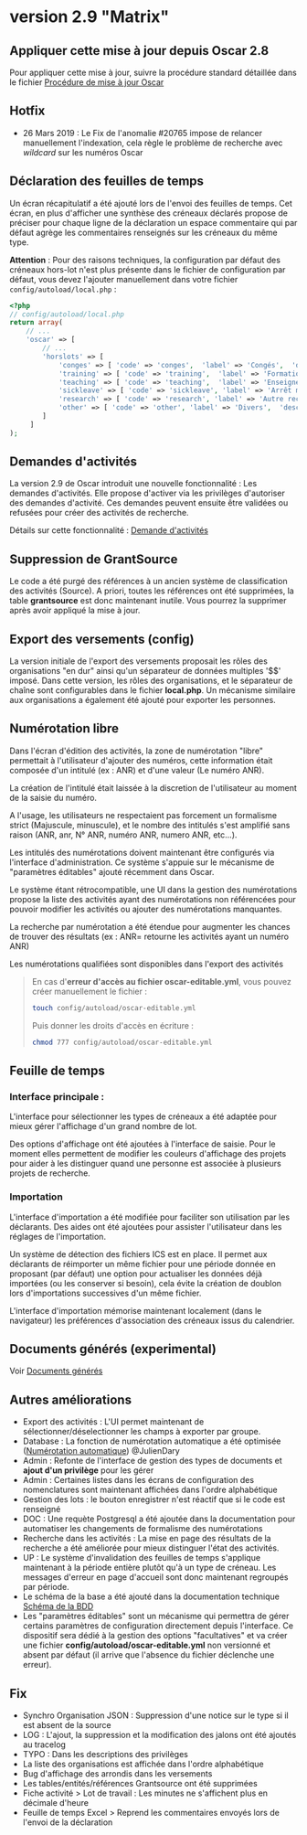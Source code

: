 # version 2.9 "Matrix"

## Appliquer cette mise à jour depuis Oscar 2.8

Pour appliquer cette mise à jour, suivre la procédure standard détaillée dans le fichier [Procédure de mise à jour Oscar](./doc/update.md)


## Hotfix 

 - 26 Mars 2019 : Le Fix de l'anomalie #20765 impose de relancer manuellement l'indexation, cela règle le problème de recherche avec *wildcard* sur les numéros Oscar


## Déclaration des feuilles de temps

Un écran récapitulatif a été ajouté lors de l'envoi des feuilles de temps. Cet écran, en plus d'afficher une synthèse des créneaux déclarés propose de préciser pour chaque ligne de la déclaration un espace commentaire qui par défaut agrège les commentaires renseignés sur les créneaux du même type.

**Attention** : Pour des raisons techniques, la configuration par défaut des créneaux hors-lot n'est plus présente dans le fichier de configuration par défaut, vous devez l'ajouter manuellement dans votre fichier `config/autoload/local.php` : 

```php
<?php
// config/autoload/local.php
return array(
    // ...
    'oscar' => [
        // ...
        'horslots' => [
            'conges' => [ 'code' => 'conges',  'label' => 'Congés',  'description' => 'Congès, RTT, récupération', 'icon' => true ],
            'training' => [ 'code' => 'training',  'label' => 'Formation',  'description' => 'Vous avez suivi un formation, DIFF, etc...', 'icon' => true ],
            'teaching' => [ 'code' => 'teaching',  'label' => 'Enseignement',  'description' => 'Cours, TD, fonction pédagogique', 'icon' => true ],
            'sickleave' => [ 'code' => 'sickleave', 'label' => 'Arrêt maladie',  'description' => '', 'icon' => true ],
            'research' => [ 'code' => 'research', 'label' => 'Autre recherche',  'description' => 'Autre projet de recherche (sans feuille de temps)', 'icon' => true ],
            'other' => [ 'code' => 'other', 'label' => 'Divers',  'description' => 'Autre activité', 'icon' => true ],
        ]
     ]
);
```


## Demandes d'activités

La version 2.9 de Oscar introduit une nouvelle fonctionnalité : Les demandes d'activités. Elle propose d'activer via les privilèges d'autoriser des demandes d'activité. Ces demandes peuvent ensuite être validées ou refusées pour créer des activités de recherche.

Détails sur cette fonctionnalité : [Demande d'activités](doc/activity-request.md)



## Suppression de GrantSource

Le code a été purgé des références à un ancien système de classification des activités (Source). A priori, toutes les références ont été supprimées, la table **grantsource** est donc maintenant inutile. Vous pourrez la supprimer après avoir appliqué la mise à jour.



## Export des versements (config)

La version initiale de l'export des versements proposait les rôles des organisations "en dur" ainsi qu'un séparateur de données multiples '$$' imposé. Dans cette version, les rôles des organisations, et le séparateur de chaîne sont configurables dans le fichier **local.php**. Un mécanisme similaire aux organisations a également été ajouté pour exporter les personnes. 



## Numérotation libre

Dans l'écran d'édition des activités, la zone de numérotation "libre" permettait à l'utilisateur d'ajouter des numéros, cette information était composée d'un intitulé (ex : ANR) et d'une valeur (Le numéro ANR). 

La création de l'intitulé était laissée à la discretion de l'utilisateur au moment de la saisie du numéro.

A l'usage, les utilisateurs ne respectaient pas forcement un formalisme strict (Majuscule, minuscule), et le nombre des intitulés s'est amplifié sans raison (ANR, anr, N° ANR, numéro ANR, numero ANR, etc...). 

Les intitulés des numérotations doivent maintenant être configurés via l'interface d'administration. Ce système s'appuie sur le mécanisme de "paramètres éditables" ajouté récemment dans Oscar.

Le système étant rétrocompatible, une UI dans la gestion des numérotations propose la liste des activités ayant des numérotations non référencées pour pouvoir modifier les activités ou ajouter des numérotations manquantes.

La recherche par numérotation a été étendue pour augmenter les chances de trouver des résultats (ex : ANR= retourne les activités ayant un numéro ANR)
 
Les numérotations qualifiées sont disponibles dans l'export des activités

> En cas d'**erreur d'accès au fichier oscar-editable.yml**, vous pouvez créer manuellement le fichier : 
> ```bash
> touch config/autoload/oscar-editable.yml
>```
>
> Puis donner les droits d'accès en écriture : 
>
> ```bash
> chmod 777 config/autoload/oscar-editable.yml
> ```


## Feuille de temps

### Interface principale : 

L'interface pour sélectionner les types de créneaux a été adaptée pour mieux gérer l'affichage d'un grand nombre de lot.

Des options d'affichage ont été ajoutées à l'interface de saisie. Pour le moment elles permettent de modifier les couleurs d'affichage des projets pour aider à les distinguer quand une personne est associée à plusieurs projets de recherche.

### Importation

L'interface d'importation a été modifiée pour faciliter son utilisation par les déclarants. Des aides ont été ajoutées pour assister l'utilisateur dans les réglages de l'importation.

Un système de détection des fichiers ICS est en place. Il permet aux déclarants de réimporter un même fichier pour une période donnée en proposant (par défaut) une option pour actualiser les données déjà importées (ou les conserver si besoin), cela évite la création de doublon lors d'importations successives d'un même fichier.

L'interface d'importation mémorise maintenant localement (dans le navigateur) les préférences d'association des créneaux issus du calendrier.



## Documents générés (experimental)

Voir [Documents générés](doc/generated-documents.md)

## Autres améliorations
 
 - Export des activités : L'UI permet maintenant de sélectionner/déselectionner les champs à exporter par groupe.
 - Database : La fonction de numérotation automatique a été optimisée ([Numérotation automatique](doc/numerotation.md)) @JulienDary
 - Admin : Refonte de l'interface de gestion des types de documents et **ajout d'un privilège** pour les gérer
 - Admin : Certaines listes dans les écrans de configuration des nomenclatures sont maintenant affichées dans l'ordre alphabétique
 - Gestion des lots : le bouton enregistrer n'est réactif que si le code est renseigné
 - DOC : Une requète Postgresql a été ajoutée dans la documentation pour automatiser les changements de formalisme des numérotations
 - Recherche dans les activités : La mise en page des résultats de la recherche a été améliorée pour mieux distinguer l'état des activités.
 - UP : Le système d'invalidation des feuilles de temps s'applique maintenant à la période entière plutôt qu'à un type de créneau. Les messages d'erreur en page d'accueil sont donc maintenant regroupés par période.
 - Le schéma de la base a été ajouté dans la documentation technique [Schéma de la BDD](./doc/schema_bdd.png)
 - Les "paramètres éditables" sont un mécanisme qui permettra de gérer certains paramètres de configuration directement depuis l'interface. Ce dispositif sera dédié à la gestion des options "facultatives" et va créer une fichier **config/autoload/oscar-editable.yml** non versionné et absent par défaut (il arrive que l'absence du fichier déclenche une erreur).
 
## Fix

 - Synchro Organisation JSON : Suppression d'une notice sur le type si il est absent de la source
 - LOG : L'ajout, la suppression et la modification des jalons ont été ajoutés au tracelog
 - TYPO : Dans les descriptions des privilèges
 - La liste des organisations est affichée dans l'ordre alphabétique
 - Bug d'affichage des arrondis dans les versements
 - Les tables/entités/références Grantsource ont été supprimées
 - Fiche activité > Lot de travail : Les minutes ne s'affichent plus en décimale d'heure
 - Feuille de temps Excel > Reprend les commentaires envoyés lors de l'envoi de la déclaration
